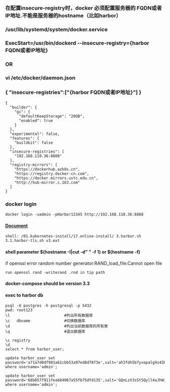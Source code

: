 ### 在配置insecure-registry时，docker 必须配置服务器的 FQDN或者IP地址.不能是服务器的hostname（比如harbor）
### /usr/lib/systemd/system/docker.service
### ExecStart=/usr/bin/dockerd --insecure-registry={harbor FQDN或者IP地址}
### OR
### vi /etc/docker/daemon.json
### { "insecure-registries":["{harbor FQDN或者IP地址}"] }
```
{
  "builder": {
    "gc": {
      "defaultKeepStorage": "20GB",
      "enabled": true
    }
  },
  "experimental": false,
  "features": {
    "buildkit": false
  },
  "insecure-registries": [
    "192.168.110.36:8888"
  ],
  "registry-mirrors": [
    "https://dockerhub.azk8s.cn",
    "https://registry.docker-cn.com",
    "https://docker.mirrors.ustc.edu.cn",
    "http://hub-mirror.c.163.com"
  ]
}
```

### docker login
```
docker login -uadmin -pHarbor12345 http://192.168.110.36:8888
```

#### [Document](https://goharbor.io/docs/2.2.0/)
```
shell: /01.kubernetes-install/17.online-install/ 3.harbor.sh 3.1.harbor-tls.sh v3.ext
```

#### shell parameter $(hostname -I|cut -d" " -f 1) or $(hostname -f)

if openssl error random number generator:RAND_load_file:Cannot open file
```
run openssl rand -writerand .rnd in tip path
```

#### docker-compose should be version 3.3

#### exec to harbor db
```
psql -U postgres -h postgresql -p 5432
pwd: root123
\l                        #列出所有数据库
\c   dbname               #切换数据库
\d                        #列出当前数据库的所有表
\q                        #退出数据库
```
```
\c registry
\d
select * from harbor_user;              

update harbor_user set password='a71a7d0df981a61cbb53a97ed8d78f3e',salt='ah3fdh5b7yxepalg9z45bu8zb36sszmr' where username='admin';

update harbor_user set password='68b057f911feab84067a55fb75dfd135',salt='GQnLzX3s5t5Qyll4aJhW3QLCyJ6HuU2U' where username='admin';
```